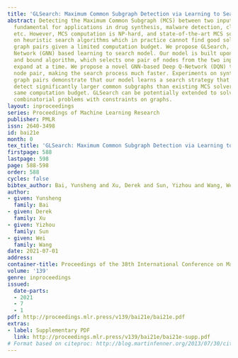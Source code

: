 ```yaml
---
title: 'GLSearch: Maximum Common Subgraph Detection via Learning to Search'
abstract: Detecting the Maximum Common Subgraph (MCS) between two input graphs is
  fundamental for applications in drug synthesis, malware detection, cloud computing,
  etc. However, MCS computation is NP-hard, and state-of-the-art MCS solvers rely
  on heuristic search algorithms which in practice cannot find good solution for large
  graph pairs given a limited computation budget. We propose GLSearch, a Graph Neural
  Network (GNN) based learning to search model. Our model is built upon the branch
  and bound algorithm, which selects one pair of nodes from the two input graphs to
  expand at a time. We propose a novel GNN-based Deep Q-Network (DQN) to select the
  node pair, making the search process much faster. Experiments on synthetic and real-world
  graph pairs demonstrate that our model learns a search strategy that is able to
  detect significantly larger common subgraphs than existing MCS solvers given the
  same computation budget. GLSearch can be potentially extended to solve many other
  combinatorial problems with constraints on graphs.
layout: inproceedings
series: Proceedings of Machine Learning Research
publisher: PMLR
issn: 2640-3498
id: bai21e
month: 0
tex_title: 'GLSearch: Maximum Common Subgraph Detection via Learning to Search'
firstpage: 588
lastpage: 598
page: 588-598
order: 588
cycles: false
bibtex_author: Bai, Yunsheng and Xu, Derek and Sun, Yizhou and Wang, Wei
author:
- given: Yunsheng
  family: Bai
- given: Derek
  family: Xu
- given: Yizhou
  family: Sun
- given: Wei
  family: Wang
date: 2021-07-01
address:
container-title: Proceedings of the 38th International Conference on Machine Learning
volume: '139'
genre: inproceedings
issued:
  date-parts:
  - 2021
  - 7
  - 1
pdf: http://proceedings.mlr.press/v139/bai21e/bai21e.pdf
extras:
- label: Supplementary PDF
  link: http://proceedings.mlr.press/v139/bai21e/bai21e-supp.pdf
# Format based on citeproc: http://blog.martinfenner.org/2013/07/30/citeproc-yaml-for-bibliographies/
---
```

